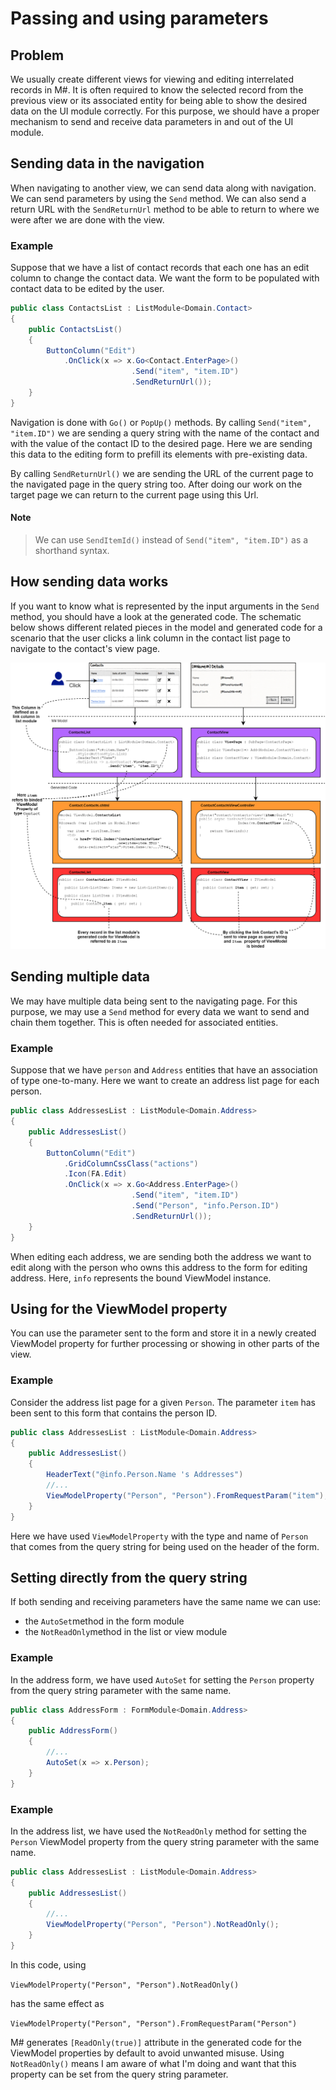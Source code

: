 # Passing and using parameters

## Problem

We usually create different views for viewing and editing interrelated records in M#. It is often required to know the selected record from the previous view or its associated entity for being able to show the desired data on the UI module correctly. For this purpose, we should have a proper mechanism to send and receive data parameters in and out of the UI module.

## Sending data in the navigation
When navigating to another view, we can send data along with navigation. We can send parameters by using the `Send` method. We can also send a return URL with the `SendReturnUrl` method to be able to return to where we were after we are done with the view.

### Example
Suppose that we have a list of contact records that each one has an edit column to change the contact data. We want the form to be populated with contact data to be edited by the user.

```csharp
public class ContactsList : ListModule<Domain.Contact>
{
    public ContactsList()
    {
        ButtonColumn("Edit")
            .OnClick(x => x.Go<Contact.EnterPage>()
                           .Send("item", "item.ID")
                           .SendReturnUrl());
    }
}
```
Navigation is done with `Go()` or `PopUp()` methods. By calling `Send("item", "item.ID")` we are sending a query string with the name of the contact and with the value of the contact ID to the desired page. Here we are sending this data to the editing form to prefill its elements with pre-existing data.

By calling `SendReturnUrl()` we are sending the URL of the current page to the navigated page in the query string too. After doing our work on the target page we can return to the current page using this Url.

#### Note

> We can use `SendItemId()` instead of `Send("item", "item.ID")` as a shorthand syntax.

## How sending data works
If you want to know what is represented by the input arguments in the `Send` method, you should have a look at the generated code. The schematic below shows different related pieces in the model and generated code for a scenario that the user clicks a link column in the contact list page to navigate to the contact's view page.

![Passing and using parameters](images/PassingAndUsingParameters.png)

## Sending multiple data
We may have multiple data being sent to the navigating page. For this purpose, we may use a `Send` method for every data we want to send and chain them together. This is often needed for associated entities.

### Example
Suppose that we have `person` and `Address` entities that have an association of type one-to-many. Here we want to create an address list page for each person.

```csharp
public class AddressesList : ListModule<Domain.Address>
{
    public AddressesList()
    {
        ButtonColumn("Edit")
            .GridColumnCssClass("actions")
            .Icon(FA.Edit)
            .OnClick(x => x.Go<Address.EnterPage>()
                           .Send("item", "item.ID")
                           .Send("Person", "info.Person.ID")
                           .SendReturnUrl());
    }
}
```

When editing each address, we are sending both the address we want to edit along with the person who owns this address to the form for editing address. Here, `info` represents the bound ViewModel instance.

## Using for the ViewModel property
You can use the parameter sent to the form and store it in a newly created ViewModel property for further processing or showing in other parts of the view.

### Example
Consider the address list page for a given `Person`. The parameter `item` has been sent to this form that contains the person ID.
```csharp
public class AddressesList : ListModule<Domain.Address>
{
    public AddressesList()
    {
        HeaderText("@info.Person.Name 's Addresses")
        //...
        ViewModelProperty("Person", "Person").FromRequestParam("item");
    }
}
```
Here we have used `ViewModelProperty` with the type and name of `Person` that comes from the query string for being used on the header of the form.

## Setting directly from the query string
If both sending and receiving parameters have the same name we can use:
-  the `AutoSet`method in the form module
-  the `NotReadOnly`method in the list or view module

### Example
In the address form, we have used `AutoSet` for setting the `Person` property from the query string parameter with the same name.

```csharp
public class AddressForm : FormModule<Domain.Address>
{
    public AddressForm()
    {
        //...
        AutoSet(x => x.Person);
    }
}
```

### Example
In the address list, we have used the `NotReadOnly` method for setting the `Person` ViewModel property from the query string parameter with the same name.

```csharp
public class AddressesList : ListModule<Domain.Address>
{
    public AddressesList()
    {
        //...
        ViewModelProperty("Person", "Person").NotReadOnly();
    }
}
```
In this code, using 

`ViewModelProperty("Person", "Person").NotReadOnly()` 

has the same effect as 

`ViewModelProperty("Person", "Person").FromRequestParam("Person")`

M# generates `[ReadOnly(true)]` attribute in the generated code for the ViewModel properties by default to avoid unwanted misuse. Using `NotReadOnly()` means I am aware of what I'm doing and want that this property can be set from the query string parameter.